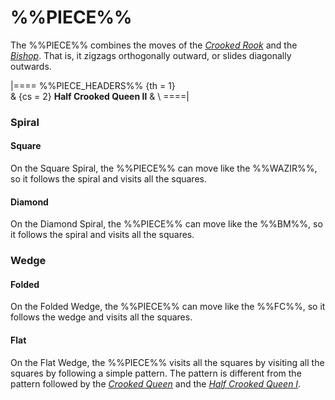 # %%PIECE%%

The %%PIECE%% combines the moves of the [*Crooked Rook*](crooked_rook.html)
and the [*Bishop*](bishop.html). That is, it zigzags
orthogonally outward, or slides diagonally outwards.

|====
%%PIECE_HEADERS%%
  {th = 1}  
& {cs = 2}  **Half Crooked Queen &#x2161;**
&           \\
====|
      
      
### Spiral

#### Square

On the Square Spiral, the %%PIECE%% can move like the %%WAZIR%%, so
it follows the spiral and visits all the squares.

#### Diamond

On the Diamond Spiral, the %%PIECE%% can move like the %%BM%%, so
it follows the spiral and visits all the squares.

### Wedge

#### Folded

On the Folded Wedge, the %%PIECE%% can move like the %%FC%%, so
it follows the wedge and visits all the squares.

#### Flat

On the Flat Wedge, the %%PIECE%% visits all the squares by visiting
all the squares by following a simple pattern. The pattern is different
from the pattern followed by the [*Crooked Queen*](crooked_queen.html)
and the [*Half Crooked Queen &#x2160;*](half_crooked_queen_I.html).
